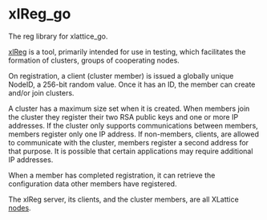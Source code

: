 # xlReg_go

The reg library for xlattice_go.

[xlReg](xlReg.html) is a tool, primarily intended for use in testing,
which facilitates the formation of clusters, groups of cooperating nodes.

On registration, a client (cluster member)
is issued a globally unique NodeID, a 256-bit random value.
Once it has an ID, the member can create and/or join clusters.  

A cluster has
a maximum size set when it is created.  When members join the cluster they
register their two RSA public keys and one or more IP addresses.
If the cluster only supports communications between members, members
register only one IP address.  If non-members, clients, are allowed to
communicate with the cluster, members register a second address for
that purpose.  It is possible that certain applications may require 
additional IP addresses.

When a member has completed registration, it can retrieve
the configuration data other members have registered.

The xlReg server, its clients, and the cluster members, are all
XLattice [nodes](https://jddixon.github.io/xlattice_go/node.html).
